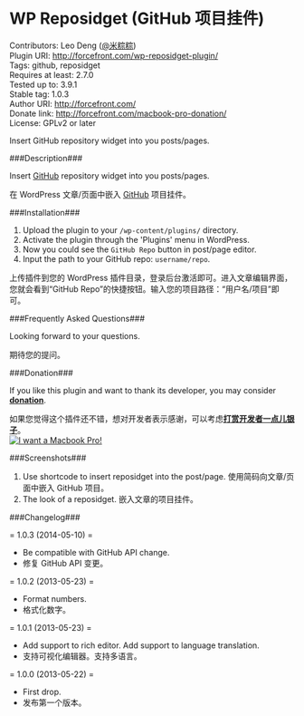 WP Reposidget (GitHub 项目挂件)
=============================

Contributors: Leo Deng ([@米粽粽](http://weibo.com/myst729))  
Plugin URI: http://forcefront.com/wp-reposidget-plugin/  
Tags: github, reposidget  
Requires at least: 2.7.0  
Tested up to: 3.9.1  
Stable tag: 1.0.3  
Author URI: http://forcefront.com/  
Donate link: http://forcefront.com/macbook-pro-donation/  
License: GPLv2 or later

Insert GitHub repository widget into you posts/pages.


###Description###

Insert [GitHub](https://github.com/) repository widget into you posts/pages.

在 WordPress 文章/页面中嵌入 [GitHub](https://github.com/) 项目挂件。


###Installation###

1. Upload the plugin to your `/wp-content/plugins/` directory.
2. Activate the plugin through the 'Plugins' menu in WordPress.
3. Now you could see the `GitHub Repo` button in post/page editor.
4. Input the path to your GitHub repo: `username/repo`.

上传插件到您的 WordPress 插件目录，登录后台激活即可。进入文章编辑界面，您就会看到“GitHub Repo”的快捷按钮。输入您的项目路径：“用户名/项目”即可。


###Frequently Asked Questions###

Looking forward to your questions.

期待您的提问。


###Donation###

If you like this plugin and want to thank its developer, you may consider [**donation**](http://forcefront.com/macbook-pro-donation/).

如果您觉得这个插件还不错，想对开发者表示感谢，可以考虑[**打赏开发者一点儿银子**](http://forcefront.com/macbook-pro-donation/)。  
[![I want a Macbook Pro!](http://forcefront.com/wp-content/uploads/2014/07/alipay.png)](http://forcefront.com/macbook-pro-donation/)


###Screenshots###

1. Use shortcode to insert reposidget into the post/page. 使用简码向文章/页面中嵌入 GitHub 项目。
2. The look of a reposidget. 嵌入文章的项目挂件。


###Changelog###

= 1.0.3 (2014-05-10) =
* Be compatible with GitHub API change.
* 修复 GitHub API 变更。

= 1.0.2 (2013-05-23) =
* Format numbers.
* 格式化数字。

= 1.0.1 (2013-05-23) =
* Add support to rich editor. Add support to language translation.
* 支持可视化编辑器。支持多语言。

= 1.0.0 (2013-05-22) =
* First drop.
* 发布第一个版本。
